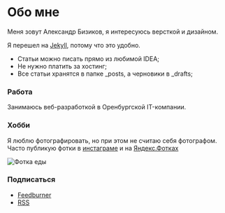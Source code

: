 # Обо мне

Меня зовут Александр Бизиков, я интересуюсь версткой и дизайном.

Я перешел на [Jekyll](http://jekyllrb.com), потому что это удобно.

- Статьи можно писать прямо из любимой IDEA;
- Не нужно платить за хостинг;
- Все статьи хранятся в папке _posts, а черновики в _drafts;

### Работа

Занимаюсь веб-разработкой в Оренбургской IT-компании. 

### Хобби

Я люблю фотографировать, но при этом не считаю себя фотографом. Часто публикую фотки в [инстаграме](http://instagram.com/bizikov) и на [Яндекс.Фотках](http://fotki.yandex.ru/users/alexandr-bizikov/)

![Фотка еды](http://img-fotki.yandex.ru/get/6727/35527675.17/0_b49fb_9f268ab6_M.jpg)

### Подписаться

- [Feedburner](http://feeds.feedburner.com/bizikov)
- [RSS](http://bizikov.ru/atom.xml)
